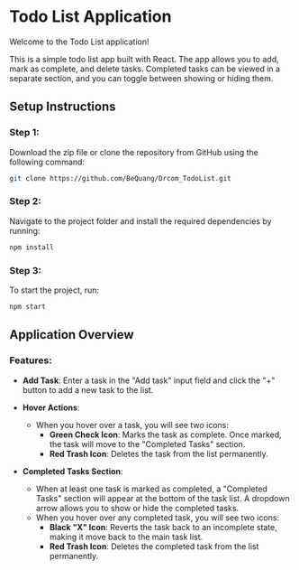 # Todo List Application

Welcome to the Todo List application!

This is a simple todo list app built with React. The app allows you to add, mark as complete, and delete tasks. Completed tasks can be viewed in a separate section, and you can toggle between showing or hiding them.

## Setup Instructions

### Step 1:

Download the zip file or clone the repository from GitHub using the following command:

```bash
git clone https://github.com/BeQuang/Drcom_TodoList.git
```

### Step 2:

Navigate to the project folder and install the required dependencies by running:

```bash
npm install
```

### Step 3:

To start the project, run:

```bash
npm start
```

## Application Overview

### Features:

- **Add Task**: Enter a task in the "Add task" input field and click the "+" button to add a new task to the list.
- **Hover Actions**:

  - When you hover over a task, you will see two icons:
    - **Green Check Icon**: Marks the task as complete. Once marked, the task will move to the "Completed Tasks" section.
    - **Red Trash Icon**: Deletes the task from the list permanently.

- **Completed Tasks Section**:
  - When at least one task is marked as completed, a "Completed Tasks" section will appear at the bottom of the task list. A dropdown arrow allows you to show or hide the completed tasks.
  - When you hover over any completed task, you will see two icons:
    - **Black "X" Icon**: Reverts the task back to an incomplete state, making it move back to the main task list.
    - **Red Trash Icon**: Deletes the completed task from the list permanently.
